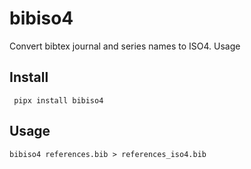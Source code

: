 # bibiso4

Convert bibtex journal and series names to ISO4. Usage

## Install

     pipx install bibiso4

## Usage

    bibiso4 references.bib > references_iso4.bib
